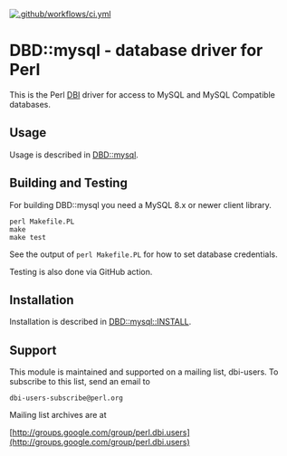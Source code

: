 [![.github/workflows/ci.yml](https://github.com/perl5-dbi/DBD-mysql/actions/workflows/ci.yml/badge.svg)](https://github.com/perl5-dbi/DBD-mysql/actions/workflows/ci.yml)

# DBD::mysql - database driver for Perl

This is the Perl [DBI](https://metacpan.org/pod/DBI) driver for access to MySQL and MySQL Compatible databases.

## Usage

Usage is described in [DBD::mysql](https://metacpan.org/pod/DBD::mysql).

## Building and Testing

For building DBD::mysql you need a MySQL 8.x or newer client library.

```
perl Makefile.PL
make
make test
```

See the output of `perl Makefile.PL` for how to set database credentials.

Testing is also done via GitHub action.

## Installation

Installation is described in [DBD::mysql::INSTALL](https://metacpan.org/pod/DBD::mysql::INSTALL).

## Support

This module is maintained and supported on a mailing list, dbi-users.
To subscribe to this list, send an email to

    dbi-users-subscribe@perl.org

Mailing list archives are at

[http://groups.google.com/group/perl.dbi.users](http://groups.google.com/group/perl.dbi.users)
